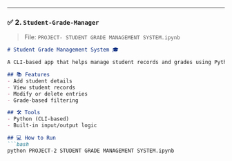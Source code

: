 
---

### ✅ 2. `Student-Grade-Manager`  
> File: `PROJECT- STUDENT GRADE MANAGEMENT SYSTEM.ipynb`

```markdown
# Student Grade Management System 🎓

A CLI-based app that helps manage student records and grades using Python.

## 📚 Features
- Add student details
- View student records
- Modify or delete entries
- Grade-based filtering

## 🛠️ Tools
- Python (CLI-based)
- Built-in input/output logic

## 💻 How to Run
```bash
python PROJECT-2 STUDENT GRADE MANAGEMENT SYSTEM.ipynb
